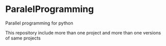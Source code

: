 # ParalelProgramming
Parallel programming for python 

This repository include more than one project and more 
than one versions of same projects
